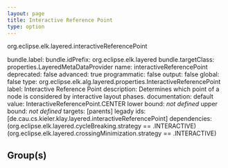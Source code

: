 ```yaml
---
layout: page
title: Interactive Reference Point
type: option
---
```

org.eclipse.elk.layered.interactiveReferencePoint

bundle.label: 
bundle.idPrefix: org.eclipse.elk.layered
bundle.targetClass: properties.LayeredMetaDataProvider
name: interactiveReferencePoint
deprecated: false
advanced: true
programmatic: false
output: false
global: false
type: org.eclipse.elk.alg.layered.properties.InteractiveReferencePoint
label: Interactive Reference Point
description: Determines which point of a node is considered by interactive layout phases.
documentation: 
default value:  InteractiveReferencePoint.CENTER
lower bound: *not defined*
upper bound: *not defined*
targets: [parents]
legady ids: [de.cau.cs.kieler.klay.layered.interactiveReferencePoint]
dependencies: (org.eclipse.elk.layered.cycleBreaking.strategy == <XFeatureCallImplCustom>.INTERACTIVE) (org.eclipse.elk.layered.crossingMinimization.strategy == <XFeatureCallImplCustom>.INTERACTIVE)

## Group(s)



